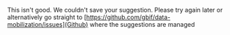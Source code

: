 This isn't good. We couldn't save your suggestion. Please try again later or alternatively go straight to [https://github.com/gbif/data-mobilization/issues](Github) where the suggestions are managed
